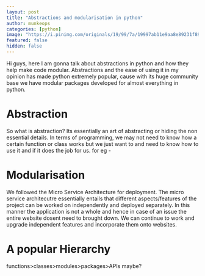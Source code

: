```yaml
---
layout: post
title: "Abstractions and modularisation in python"
author: munkeops
categories: [python]
image: "https://i.pinimg.com/originals/19/99/7a/19997ab11e9aa8e89231f8954b95ca2b.jpg"
featured: false
hidden: false
---
```




Hi guys, here I am gonna talk about abstractions in python and how they help make code modular. Abstractions and the ease of using it in my opinion has made python extremely popular, cause with its huge community base we have modular packages developed for almost everything in python. 

# Abstraction

So what is abstraction? Its essentially an art of abstracting or hiding the non essential details. In terms of programming, we may not need to know how a certain function or class works but we just want to and need to know how to use it and if it does the job for us. for eg -

# Modularisation

We followed the Micro Service Architecture for deployment. The micro service architecutre essentially entails that different aspects/features of the project can be worked on independently and deployed separately. In this manner the application is not a whole and hence in case of an issue the entire website dosent need to brought down. We can continue to work and upgrade independent features and incorporate them onto websites.

# A popular Hierarchy

functions>classes>modules>packages>APIs maybe?
